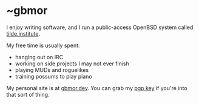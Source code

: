 # ~gbmor

I enjoy writing software, and I run a public-access OpenBSD system called [tilde.institute](https://tilde.institute).

My free time is usually spent:
- hanging out on IRC
- working on side projects I may not ever finish
- playing MUDs and roguelikes
- training possums to play piano

My personal site is at [gbmor.dev](https://gbmor.dev). You can grab my [pgp key](https://gbmor.dev/key.pub) if you're into that sort of thing.

